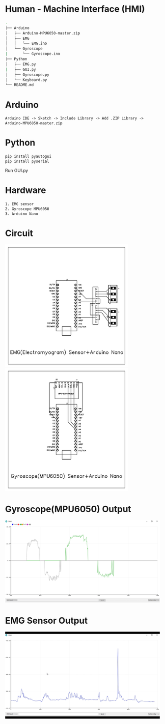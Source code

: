 # Human - Machine Interface (HMI)
```bash
.
├── Arduino
│   ├── Arduino-MPU6050-master.zip
│   ├── EMG
│   │   └── EMG.ino
│   └── Gyroscope
|       └── Gyroscope.ino
├── Python
│   ├── EMG.py
|   ├── GUI.py
│   ├── Gyroscope.py
│   └── Keyboard.py
└── README.md
```

# Arduino
    Arduino IDE -> Sketch -> Include Library -> Add .ZIP Library -> Arduino-MPU6050-master.zip
    
# Python
    pip install pyautogui
    pip install pyserial
   Run GUI.py
   
# Hardware
    1. EMG sensor
    2. Gyroscope MPU6050
    3. Arduino Nano
    
# Circuit
<img src = "images/EMG_PCB.png" width="400" height="400"/><img src = "images/Gyroscope_PCB.png" width="400" height="400"/>

# Gyroscope(MPU6050) Output
![](images/Gyroscope_Output.png)

# EMG Sensor Output
![](images/EMG_Output.png)
